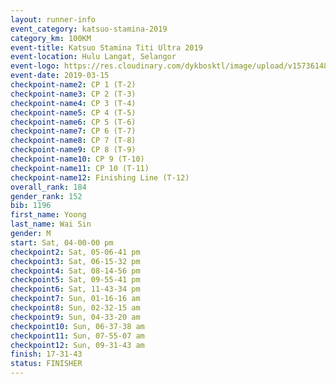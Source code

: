 ```yaml
--- 
layout: runner-info 
event_category: katsuo-stamina-2019 
category_km: 100KM 
event-title: Katsuo Stamina Titi Ultra 2019 
event-location: Hulu Langat, Selangor 
event-logo: https://res.cloudinary.com/dykbosktl/image/upload/v1573614825/Logo/Logo_p7ft6n.png 
event-date: 2019-03-15 
checkpoint-name2: CP 1 (T-2) 
checkpoint-name3: CP 2 (T-3) 
checkpoint-name4: CP 3 (T-4) 
checkpoint-name5: CP 4 (T-5) 
checkpoint-name6: CP 5 (T-6) 
checkpoint-name7: CP 6 (T-7) 
checkpoint-name8: CP 7 (T-8) 
checkpoint-name9: CP 8 (T-9) 
checkpoint-name10: CP 9 (T-10) 
checkpoint-name11: CP 10 (T-11) 
checkpoint-name12: Finishing Line (T-12) 
overall_rank: 184
gender_rank: 152
bib: 1196
first_name: Yoong
last_name: Wai Sin
gender: M
start: Sat, 04-00-00 pm
checkpoint2: Sat, 05-06-41 pm
checkpoint3: Sat, 06-15-32 pm
checkpoint4: Sat, 08-14-56 pm
checkpoint5: Sat, 09-55-41 pm
checkpoint6: Sat, 11-43-34 pm
checkpoint7: Sun, 01-16-16 am
checkpoint8: Sun, 02-32-15 am
checkpoint9: Sun, 04-33-20 am
checkpoint10: Sun, 06-37-38 am
checkpoint11: Sun, 07-55-07 am
checkpoint12: Sun, 09-31-43 am
finish: 17-31-43
status: FINISHER
--- 
```

